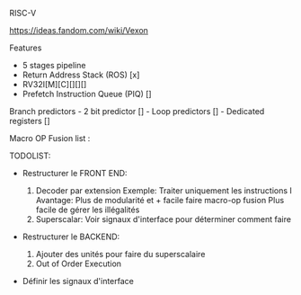 RISC-V

https://ideas.fandom.com/wiki/Vexon

Features
- 5 stages pipeline
- Return Address Stack (ROS) [x]
- RV32I[M][C][][][]
- Prefetch Instruction Queue (PIQ) []

Branch predictors
    - 2 bit predictor []
    - Loop predictors []
    - Dedicated registers []

Macro OP Fusion list :

TODOLIST:
- Restructurer le FRONT END:
    1. Decoder par extension
        Exemple: Traiter uniquement les instructions I
        Avantage: Plus de modularité et + facile faire macro-op fusion
                  Plus facile de gérer les illégalités
    2. Superscalar: Voir signaux d'interface pour déterminer comment faire

- Restructurer le BACKEND:
    1. Ajouter des unités pour faire du superscalaire
    2. Out of Order Execution

- Définir les signaux d'interface

